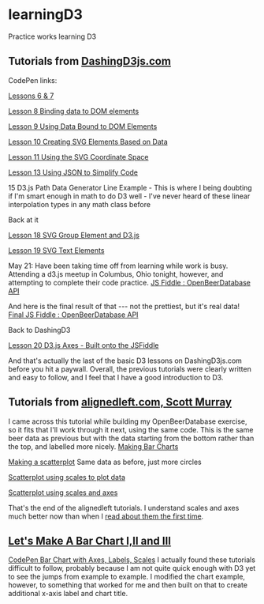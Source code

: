 learningD3
==========

Practice works learning D3

Tutorials from [DashingD3js.com](https://www.dashingd3js.com)
-------------------------------------------------------------
CodePen links:

[Lessons 6 & 7](http://codepen.io/jannypie/pen/rKuft)

[Lesson 8 Binding data to DOM elements](http://codepen.io/jannypie/pen/EjdIg)

[Lesson 9 Using Data Bound to DOM Elements](http://codepen.io/jannypie/pen/Gkdjn)

[Lesson 10 Creating SVG Elements Based on Data](http://codepen.io/jannypie/pen/JsuhE)

[Lesson 11 Using the SVG Coordinate Space](http://codepen.io/jannypie/pen/ehFIL?editors=001) 

[Lesson 13 Using JSON to Simplify Code](http://codepen.io/jannypie/pen/Ezqvy?editors=001)

15 D3.js Path Data Generator Line Example - This is where I being doubting if I'm smart enough in math to do D3 well - I've never heard of these linear interpolation types in any math class before

Back at it

[Lesson 18 SVG Group Element and D3.js](http://codepen.io/jannypie/pen/rxiJl?editors=001)

[Lesson 19 SVG Text Elements](http://codepen.io/jannypie/pen/mAJoB?editors=001)

May 21: Have been taking time off from learning while work is busy. Attending a d3.js meetup in Columbus, Ohio tonight, however, and attempting to complete their code practice. 
[JS Fiddle : OpenBeerDatabase API](http://jsfiddle.net/d67FY/1/)

And here is the final result of that --- not the prettiest, but it's real data! [Final JS Fiddle : OpenBeerDatabase API](http://jsfiddle.net/d67FY/5/)

Back to DashingD3

[Lesson 20 D3.js Axes - Built onto the JSFiddle](http://jsfiddle.net/d67FY/6/)

And that's actually the last of the basic D3 lessons on DashingD3js.com before you hit a paywall. Overall, the previous tutorials were clearly written and easy to follow, and I feel that I have a good introduction to D3.


Tutorials from [alignedleft.com, Scott Murray](http://alignedleft.com/tutorials/d3/)
------------------------------------------------------------------------------------

I came across this tutorial while building my OpenBeerDatabase exercise, so it fits that I'll work through it next, using the same code. This is the same beer data as previous but with the data starting from the bottom rather than the top, and labelled more nicely. [Making Bar Charts](http://jsfiddle.net/d67FY/7/)

[Making a scatterplot](http://jsfiddle.net/d67FY/8/) Same data as before, just more circles

[Scatterplot using scales to plot data](http://codepen.io/jannypie/pen/fLwJG?editors=001)

[Scatterplot using scales and axes](http://codepen.io/jannypie/pen/EBHKG)

That's the end of the alignedleft tutorials. I understand scales and axes much better now than when I [read about them the first time](http://bost.ocks.org/mike/bar/).

[Let's Make A Bar Chart I,II and III](http://bost.ocks.org/mike/bar/)
---------------------------------------------------------------------

[CodePen Bar Chart with Axes, Labels, Scales](http://codepen.io/jannypie/pen/urfJv) I actually found these tutorials difficult to follow, probably because I am not quite quick enough with D3 yet to see the jumps from example to example. I modified the chart example, however, to something that worked for me and then built on that to create additional x-axis label and chart title.

